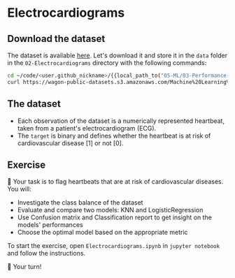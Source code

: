 # Electrocardiograms

## Download the dataset

The dataset is available [here](https://wagon-public-datasets.s3.amazonaws.com/Machine%20Learning%20Datasets/ML_Electrocardiograms_dataset.csv). Let's download it and store it in the `data` folder in the `02-Electrocardiograms` directory with the following commands:

```bash
cd ~/code/<user.github_nickname>/{{local_path_to("05-ML/03-Performance-metrics/02-Electrocardiograms")}}
curl https://wagon-public-datasets.s3.amazonaws.com/Machine%20Learning%20Datasets/ML_Electrocardiograms_dataset.csv > data/electrocardiograms.csv
```

## The dataset

- Each observation of the dataset is a numerically represented heartbeat, taken from a patient's electrocardiogram (ECG).
- The `target` is binary and defines whether the heartbeat is at risk of cardiovascular disease [1] or not [0].

## Exercise

🎯 Your task is to flag heartbeats that are at risk of cardiovascular diseases. You will:

- Investigate the class balance of the dataset
- Evaluate and compare two models: KNN and LogisticRegression
- Use Confusion matrix and Classification report to get insight on the models' performances
- Choose the optimal model based on the appropriate metric

To start the exercise, open `Electrocardiograms.ipynb` in `jupyter notebook` and follow the instructions.

🚀 Your turn!


